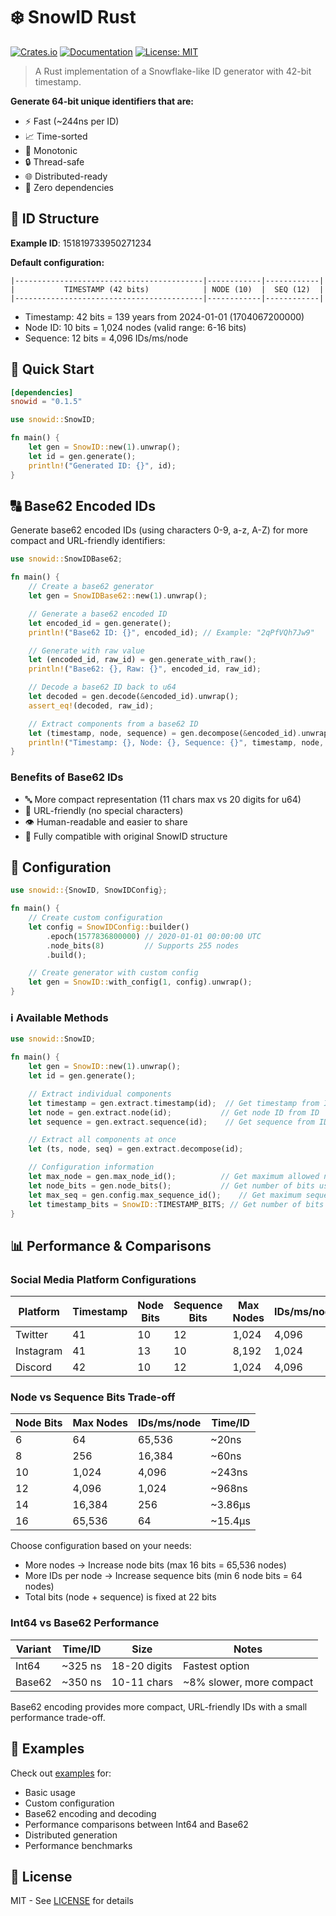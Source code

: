 # ❄️ SnowID Rust

[![Crates.io](https://img.shields.io/crates/v/snowid.svg)](https://crates.io/crates/snowid)
[![Documentation](https://docs.rs/snowid/badge.svg)](https://docs.rs/snowid)
[![License: MIT](https://img.shields.io/badge/License-MIT-yellow.svg)](https://opensource.org/licenses/MIT)

> A Rust implementation of a Snowflake-like ID generator with 42-bit timestamp.

**Generate 64-bit unique identifiers that are:**

- ⚡️ Fast (~244ns per ID)
- 📈 Time-sorted
- 🔄 Monotonic
- 🔒 Thread-safe
- 🌐 Distributed-ready
- 🎯 Zero dependencies

## 🧮 ID Structure

**Example ID**: 151819733950271234

**Default configuration:**

```text
|------------------------------------------|------------|------------|
|           TIMESTAMP (42 bits)            | NODE (10)  |  SEQ (12)  |
|------------------------------------------|------------|------------|
```

- Timestamp: 42 bits = 139 years from 2024-01-01 (1704067200000)
- Node ID: 10 bits = 1,024 nodes (valid range: 6-16 bits)
- Sequence: 12 bits = 4,096 IDs/ms/node

## 🎯 Quick Start

```toml
[dependencies]
snowid = "0.1.5"
```

```rust
use snowid::SnowID;

fn main() {
    let gen = SnowID::new(1).unwrap();
    let id = gen.generate();
    println!("Generated ID: {}", id);
}
```

## 🔠 Base62 Encoded IDs

Generate base62 encoded IDs (using characters 0-9, a-z, A-Z) for more compact and URL-friendly identifiers:

```rust
use snowid::SnowIDBase62;

fn main() {
    // Create a base62 generator
    let gen = SnowIDBase62::new(1).unwrap();

    // Generate a base62 encoded ID
    let encoded_id = gen.generate();
    println!("Base62 ID: {}", encoded_id); // Example: "2qPfVQh7Jw9"

    // Generate with raw value
    let (encoded_id, raw_id) = gen.generate_with_raw();
    println!("Base62: {}, Raw: {}", encoded_id, raw_id);

    // Decode a base62 ID back to u64
    let decoded = gen.decode(&encoded_id).unwrap();
    assert_eq!(decoded, raw_id);

    // Extract components from a base62 ID
    let (timestamp, node, sequence) = gen.decompose(&encoded_id).unwrap();
    println!("Timestamp: {}, Node: {}, Sequence: {}", timestamp, node, sequence);
}
```

### Benefits of Base62 IDs

- 🔤 More compact representation (11 chars max vs 20 digits for u64)
- 🔗 URL-friendly (no special characters)
- 👁️ Human-readable and easier to share
- 🔄 Fully compatible with original SnowID structure

## 🔧 Configuration

```rust
use snowid::{SnowID, SnowIDConfig};

fn main() {
    // Create custom configuration
    let config = SnowIDConfig::builder()
        .epoch(1577836800000) // 2020-01-01 00:00:00 UTC
        .node_bits(8)         // Supports 255 nodes
        .build();

    // Create generator with custom config
    let gen = SnowID::with_config(1, config).unwrap();
}
```

### ℹ️ Available Methods

```rust
use snowid::SnowID;

fn main() {
    let gen = SnowID::new(1).unwrap();
    let id = gen.generate();

    // Extract individual components
    let timestamp = gen.extract.timestamp(id);  // Get timestamp from ID
    let node = gen.extract.node(id);           // Get node ID from ID
    let sequence = gen.extract.sequence(id);    // Get sequence from ID

    // Extract all components at once
    let (ts, node, seq) = gen.extract.decompose(id);

    // Configuration information
    let max_node = gen.max_node_id();          // Get maximum allowed node ID
    let node_bits = gen.node_bits();           // Get number of bits used for node ID
    let max_seq = gen.config.max_sequence_id();    // Get maximum sequence per millisecond
    let timestamp_bits = SnowID::TIMESTAMP_BITS; // Get number of bits used for timestamp (42)
}
```

## 📊 Performance & Comparisons

### Social Media Platform Configurations

| Platform  | Timestamp | Node Bits | Sequence Bits | Max Nodes | IDs/ms/node | Time/ID |
|-----------|-----------|-----------|---------------|-----------|-------------|---------|
| Twitter   | 41        | 10        | 12            | 1,024     | 4,096       | ~242ns  |
| Instagram | 41        | 13        | 10            | 8,192     | 1,024       | ~1.94µs |
| Discord   | 42        | 10        | 12            | 1,024     | 4,096       | ~245ns  |

### Node vs Sequence Bits Trade-off

| Node Bits | Max Nodes | IDs/ms/node | Time/ID |
|-----------|-----------|-------------|---------|
| 6         | 64        | 65,536      | ~20ns   |
| 8         | 256       | 16,384      | ~60ns   |
| 10        | 1,024     | 4,096       | ~243ns  |
| 12        | 4,096     | 1,024       | ~968ns  |
| 14        | 16,384    | 256         | ~3.86µs |
| 16        | 65,536    | 64          | ~15.4µs |

Choose configuration based on your needs:

- More nodes → Increase node bits (max 16 bits = 65,536 nodes)
- More IDs per node → Increase sequence bits (min 6 node bits = 64 nodes)
- Total bits (node + sequence) is fixed at 22 bits

### Int64 vs Base62 Performance

| Variant               | Time/ID | Size         | Notes                    |
|-----------------------|---------|--------------|--------------------------|
| Int64                 | ~325 ns | 18-20 digits | Fastest option           |
| Base62                | ~350 ns | 10-11 chars  | ~8% slower, more compact |

Base62 encoding provides more compact, URL-friendly IDs with a small performance trade-off.

## 🚀 Examples

Check out [examples](examples/) for:

- Basic usage
- Custom configuration
- Base62 encoding and decoding
- Performance comparisons between Int64 and Base62
- Distributed generation
- Performance benchmarks

## 📜 License

MIT - See [LICENSE](LICENSE) for details
